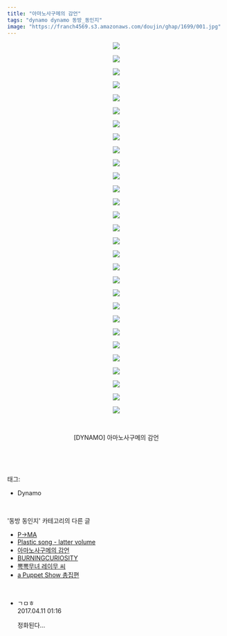 ```yaml
---
title: "아마노사구메의 감언"
tags: "dynamo dynamo 동방_동인지"
image: "https://franch4569.s3.amazonaws.com/doujin/ghap/1699/001.jpg"
---
```

<div class="article">
<p style="text-align: center; clear: none; float: none;"><img src="{{ site.imgserver2 }}/ghap/1699/001.jpg"/></p>
<p style="text-align: center; clear: none; float: none;"><img src="{{ site.imgserver2 }}/ghap/1699/002.jpg"/></p>
<p style="text-align: center; clear: none; float: none;"><img src="{{ site.imgserver2 }}/ghap/1699/003.jpg"/></p>
<p style="text-align: center; clear: none; float: none;"><img src="{{ site.imgserver2 }}/ghap/1699/004.jpg"/></p>
<p style="text-align: center; clear: none; float: none;"><img src="{{ site.imgserver2 }}/ghap/1699/005.jpg"/></p>
<p style="text-align: center; clear: none; float: none;"><img src="{{ site.imgserver2 }}/ghap/1699/006.jpg"/></p>
<p style="text-align: center; clear: none; float: none;"><img src="{{ site.imgserver2 }}/ghap/1699/007.jpg"/></p>
<p style="text-align: center; clear: none; float: none;"><img src="{{ site.imgserver2 }}/ghap/1699/008.jpg"/></p>
<p style="text-align: center; clear: none; float: none;"><img src="{{ site.imgserver2 }}/ghap/1699/009.jpg"/></p>
<p style="text-align: center; clear: none; float: none;"><img src="{{ site.imgserver2 }}/ghap/1699/010.jpg"/></p>
<p style="text-align: center; clear: none; float: none;"><img src="{{ site.imgserver2 }}/ghap/1699/011.jpg"/></p>
<p style="text-align: center; clear: none; float: none;"><img src="{{ site.imgserver2 }}/ghap/1699/012.jpg"/></p>
<p style="text-align: center; clear: none; float: none;"><img src="{{ site.imgserver2 }}/ghap/1699/013.jpg"/></p>
<p style="text-align: center; clear: none; float: none;"><img src="{{ site.imgserver2 }}/ghap/1699/014.jpg"/></p>
<p style="text-align: center; clear: none; float: none;"><img src="{{ site.imgserver2 }}/ghap/1699/015.jpg"/></p>
<p style="text-align: center; clear: none; float: none;"><img src="{{ site.imgserver2 }}/ghap/1699/016.jpg"/></p>
<p style="text-align: center; clear: none; float: none;"><img src="{{ site.imgserver2 }}/ghap/1699/017.jpg"/></p>
<p style="text-align: center; clear: none; float: none;"><img src="{{ site.imgserver2 }}/ghap/1699/018.jpg"/></p>
<p style="text-align: center; clear: none; float: none;"><img src="{{ site.imgserver2 }}/ghap/1699/019.jpg"/></p>
<p style="text-align: center; clear: none; float: none;"><img src="{{ site.imgserver2 }}/ghap/1699/020.jpg"/></p>
<p style="text-align: center; clear: none; float: none;"><img src="{{ site.imgserver2 }}/ghap/1699/021.jpg"/></p>
<p style="text-align: center; clear: none; float: none;"><img src="{{ site.imgserver2 }}/ghap/1699/022.jpg"/></p>
<p style="text-align: center; clear: none; float: none;"><img src="{{ site.imgserver2 }}/ghap/1699/023.jpg"/></p>
<p style="text-align: center; clear: none; float: none;"><img src="{{ site.imgserver2 }}/ghap/1699/024.jpg"/></p>
<p style="text-align: center; clear: none; float: none;"><img src="{{ site.imgserver2 }}/ghap/1699/025.jpg"/></p>
<p style="text-align: center; clear: none; float: none;"><img src="{{ site.imgserver2 }}/ghap/1699/026.jpg"/></p>
<p style="text-align: center; clear: none; float: none;"><img src="{{ site.imgserver2 }}/ghap/1699/027.jpg"/></p>
<p style="text-align: center; clear: none; float: none;"><img src="{{ site.imgserver2 }}/ghap/1699/028.jpg"/></p>
<p style="text-align: center; clear: none; float: none;"><img src="{{ site.imgserver2 }}/ghap/1699/029.jpg"/></p>
<p style="text-align: center; clear: none; float: none;"><br/></p>
<p style="text-align: center; clear: none; float: none;">[DYNAMO] 아마노사구메의 감언</p>
<p><br/></p>
</div><br/>
<div class="tagTrail">
<p>태그: </p>
<ul>
<li>Dynamo</li>
</ul>
</div><br/>
<div class="another">
<p>'동방 동인지' 카테고리의 다른 글</p>
<ul>
<li><a href="/ghap_1701">P→MA</a></li>
<li><a href="/ghap_1700">Plastic song - latter volume</a></li>
<li><a href="/ghap_1699">아마노사구메의 감언</a></li>
<li><a href="/ghap_1698">BURNINGCURIOSITY</a></li>
<li><a href="/ghap_1697">뽁뽁무녀 레이무 씨</a></li>
<li><a href="/ghap_1696">a Puppet Show 총집편</a></li>
</ul>
</div><br/>
<div class="cb_module cb_fluid">
<div class="cb_wrt cb_profile">
<div class="comment">
<ul>
<li class="cb_thumb_off" id="comment14962366">
<div class="cb_comment_area">
<div class="cb_info_area">
<div class="cb_section">
<span class="cb_nick_name">ㄱㅁㅎ</span>
</div>
<div class="cb_section">
<span class="cb_date">2017.04.11 01:16 </span>
</div>
</div>
<div class="cb_dsc_comment">
<p class="cb_dsc">
											정화된다...
										</p>
</div>
</div></li>
</ul>
</div>
</div><!-- commentList close -->
</div><br/>
